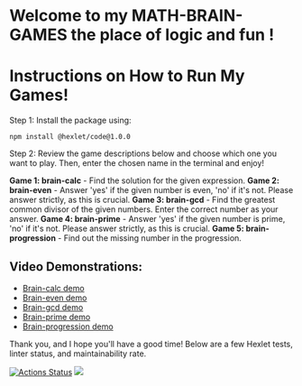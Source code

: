 # Welcome to my **MATH-BRAIN-GAMES** the place of logic and fun !

# Instructions on How to Run My Games!

Step 1: Install the package using:
```
npm install @hexlet/code@1.0.0
```
Step 2: Review the game descriptions below and choose which one you want to play. Then, enter the chosen name in the terminal and enjoy!

**Game 1: brain-calc** - Find the solution for the given expression.
**Game 2: brain-even** - Answer 'yes' if the given number is even, 'no' if it's not. Please answer strictly, as this is crucial.
**Game 3: brain-gcd** - Find the greatest common divisor of the given numbers. Enter the correct number as your answer.
**Game 4: brain-prime** - Answer 'yes' if the given number is prime, 'no' if it's not. Please answer strictly, as this is crucial.
**Game 5: brain-progression** - Find out the missing number in the progression.

## Video Demonstrations:
- [Brain-calc demo](https://asciinema.org/a/k1KJssLJ6gaLunLSx9USqmZw0)
- [Brain-even demo](https://asciinema.org/a/FIGgutqjJstYtzPNWTKVM39nf)
- [Brain-gcd demo](https://asciinema.org/a/ltpxGYKMCU3EIXOhPnJqDXFhk)
- [Brain-prime demo](https://asciinema.org/a/1YegTGwtpNsSSsW66ev8cYWrn)
- [Brain-progression demo](https://asciinema.org/a/uIcemSafLMU6mueXuIFtTmJ5i)

Thank you, and I hope you'll have a good time!
Below are a few Hexlet tests, linter status, and maintainability rate.

[![Actions Status](https://github.com/nesquick017/frontend-project-44/workflows/hexlet-check/badge.svg)](https://github.com/nesquick017/frontend-project-44/actions) <a href="https://codeclimate.com/github/nesquick017/frontend-project-44/maintainability"><img src="https://api.codeclimate.com/v1/badges/8a70e8731d875bca351f/maintainability" /></a>
